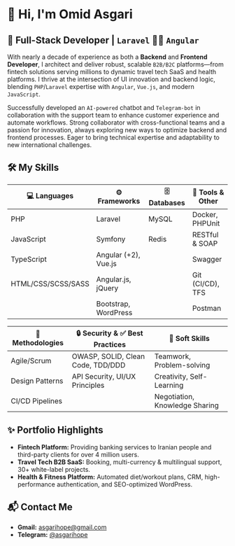 # 👋 Hi, I'm Omid Asgari

## 🚀 Full-Stack Developer    |   `Laravel` 🫶🏻 `Angular` 

With nearly a decade of experience as both a **Backend** and **Frontend Developer**, 
I architect and deliver robust, scalable `B2B/B2C` platforms—from fintech solutions serving millions to dynamic travel tech SaaS and health platforms. 
I thrive at the intersection of UI innovation and backend logic, blending `PHP`/`Laravel` expertise with `Angular`, `Vue.js`, and modern `JavaScript`. 

Successfully developed an `AI-powered` chatbot and `Telegram-bot` in collaboration with the support team to enhance customer experience and automate workflows. Strong collaborator with cross-functional teams and a passion for innovation, always exploring new ways to optimize backend and frontend processes. Eager to bring technical expertise and adaptability to new international challenges.

## 🛠️ My Skills
<div align="left">
  
| 💻 Languages       | ⚙️ Frameworks           | 🗄️ Databases      | 🧰 Tools & Other     |
|-------------------|-------------------------|-------------------|----------------------|
| PHP               | Laravel                 | MySQL             | Docker, PHPUnit      |
| JavaScript        | Symfony                 | Redis             | RESTful & SOAP       |
| TypeScript        | Angular (+2), Vue.js    |                   | Swagger              |
| HTML/CSS/SCSS/SASS| Angular.js, jQuery      |                   | Git (CI/CD), TFS     |
|                   | Bootstrap, WordPress    |                   | Postman              |

</div>


<div align="left">
  
| 🧠 Methodologies         | 🔒 Security & ✅ Best Practices  | 🤝 Soft Skills                |
|-------------------------|----------------------------------|------------------------------|
| Agile/Scrum             | OWASP, SOLID, Clean Code, TDD/DDD| Teamwork, Problem-solving    |
| Design Patterns         | API Security, UI/UX Principles   | Creativity, Self-Learning    |
| CI/CD Pipelines         |                                  | Negotiation, Knowledge Sharing|

</div>


## ✨ Portfolio Highlights

- **Fintech Platform:** Providing banking services to Iranian people and third-party clients for over 4 million users.
- **Travel Tech B2B SaaS:** Booking, multi-currency & multilingual support, 30+ white-label projects.
- **Health & Fitness Platform:** Automated diet/workout plans, CRM, high-performance authentication, and SEO-optimized WordPress.


## 📬 Contact Me

- **Gmail:** [asgarihope@gmail.com](mailto:asgarihope@gmail.com)
- **Telegram:** [@asgarihope](https://t.me/thisisomid)
